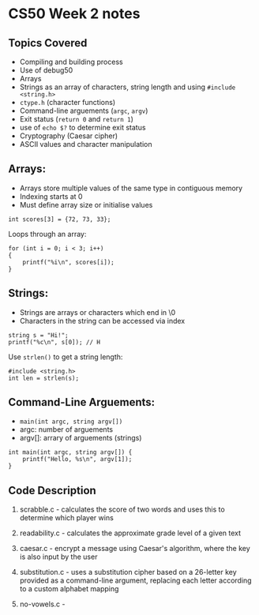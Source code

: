 # CS50 Week 2 notes 

## Topics Covered
- Compiling and building process 
- Use of debug50
- Arrays
- Strings as an array of characters, string length and using ```#include <string.h>```
- ```ctype.h``` (character functions)
- Command-line arguements (```argc```, ```argv```)
- Exit status (```return 0``` and ```return 1```)
- use of ```echo $?``` to determine exit status
- Cryptography (Caesar cipher)
- ASCII values and character manipulation 

## Arrays: 
- Arrays store multiple values of the same type in contiguous memory
- Indexing starts at 0
- Must define array size or initialise values

```
int scores[3] = {72, 73, 33};
```

Loops through an array: 
```
for (int i = 0; i < 3; i++)
{
    printf("%i\n", scores[i]);
}
```

## Strings:
- Strings are arrays or characters which end in \0
- Characters in the string can be accessed via index

```
string s = "Hi!";
printf("%c\n", s[0]); // H
```

Use ```strlen()``` to get a string length:
```
#include <string.h>
int len = strlen(s);
```

## Command-Line Arguements:
- ```main(int argc, string argv[])```
- argc: number of arguements
- argv[]: arrary of arguements (strings)

```
int main(int argc, string argv[]) {
    printf("Hello, %s\n", argv[1]);
}
```

## Code Description 
1. scrabble.c - calculates the score of two words and uses this to determine which player wins 

2. readability.c - calculates the approximate grade level of a given text 

3. caesar.c - encrypt a message using Caesar's algorithm, where the key is also input by the user

4. substitution.c - uses a substitution cipher based on a 26-letter key provided as a command-line argument, replacing each letter according to a custom alphabet mapping

5. no-vowels.c - 
